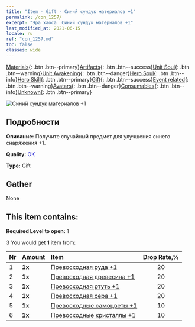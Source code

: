 ```yaml
---
title: "Item - Gift - Синий сундук материалов +1"
permalink: /con_1257/
excerpt: "Эра хаоса  Синий сундук материалов +1"
last_modified_at: 2021-06-15
locale: ru
ref: "con_1257.md"
toc: false
classes: wide
---
```

 [Materials](/ItemsRU/){: .btn .btn--primary}[Artifacts](/ItemsRU/Artifacts/){: .btn .btn--success}[Unit Soul](/ItemsRU/UnitSoul/){: .btn .btn--warning}[Unit Awakening](/ItemsRU/UnitAwakening/){: .btn .btn--danger}[Hero Soul](/ItemsRU/HeroSoul/){: .btn .btn--info}[Hero Skill](/ItemsRU/HeroSkill/){: .btn .btn--primary}[Gift](/ItemsRU/Gift/){: .btn .btn--success}[Event related](/ItemsRU/Events/){: .btn .btn--warning}[Avatars](/ItemsRU/Avatars/){: .btn .btn--danger}[Consumables](/ItemsRU/Consumables/){: .btn .btn--info}[Unknown](/ItemsRU/Unknown/){: .btn .btn--primary}

 ![Синий сундук материалов +1](/images/t/i_304002.png)

## Подробности
 **Описание:** Получите случайный предмет для улучшения синего снаряжения +1.

 **Quality:** <span style="color: #0000CD">OK</span>

 **Type:** Gift

## Gather

  None

## This item contains:

 **Required Level to open:** 1

 3 You would get **1** item  from:

  | Nr | Amount |     Item    | Drop Rate,% |
  |:---|:-------|:------------|:---------:|
  | 1 |  **1x** | [Превосходная руда +1](/ItemsRU/mat_19/) | 20 | 
  | 2 |  **1x** | [Превосходная древесина +1](/ItemsRU/mat_20/) | 20 | 
  | 3 |  **1x** | [Превосходная ртуть +1](/ItemsRU/mat_21/) | 20 | 
  | 4 |  **1x** | [Превосходная сера +1](/ItemsRU/mat_22/) | 20 | 
  | 5 |  **1x** | [Превосходные самоцветы +1](/ItemsRU/mat_23/) | 10 | 
  | 6 |  **1x** | [Превосходные кристаллы +1](/ItemsRU/mat_24/) | 10 | 

